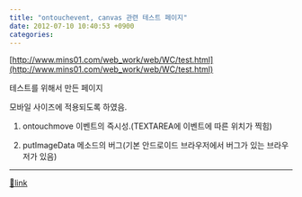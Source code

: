 ```yaml
---
title: "ontouchevent, canvas 관련 테스트 페이지"
date: 2012-07-10 10:40:53 +0900
categories: 
---
```

  

[http://www.mins01.com/web_work/web/WC/test.html](http://www.mins01.com/web_work/web/WC/test.html)  


테스트를 위해서 만든 페이지

모바일 사이즈에 적용되도록 하였음.

  


1. ontouchmove 이벤트의 즉시성.(TEXTAREA에 이벤트에 따른 위치가 찍힘)

2. putImageData 메소드의 버그(기본 안드로이드 브라우저에서 버그가 있는 브라우저가 있음)





  ***
[🔗link](http://www.mins01.com/mh/tech/read/785)